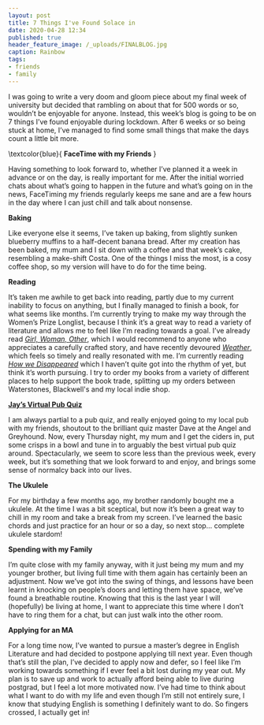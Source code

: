```yaml
---
layout: post
title: 7 Things I've Found Solace in
date: 2020-04-28 12:34
published: true
header_feature_image: /_uploads/FINALBLOG.jpg
caption: Rainbow
tags:  
- friends
- family
---
```

I was going to write a very doom and gloom piece about my final week of university but decided that rambling on about that for 500 words or so, wouldn’t be enjoyable for anyone. Instead, this week’s blog is going to be on 7 things I’ve found enjoyable during lockdown. After 6 weeks or so being stuck at home, I’ve managed to find some small things that make the days count a little bit more.

\textcolor{blue}{
**FaceTime with my Friends**
}

Having something to look forward to, whether I’ve planned it a week in advance or on the day, is really important for me. After the initial worried chats about what’s going to happen in the future and what’s going on in the news, FaceTiming my friends regularly keeps me sane and are a few hours in the day where I can just chill and talk about nonsense.

**Baking**

Like everyone else it seems, I’ve taken up baking, from slightly sunken blueberry muffins to a half-decent banana bread. After my creation has been baked, my mum and I sit down with a coffee and that week’s cake, resembling a make-shift Costa. One of the things I miss the most, is a cosy coffee shop, so my version will have to do for the time being.

**Reading**

It’s taken me awhile to get back into reading, partly due to my current inability to focus on anything, but I finally managed to finish a book, for what seems like months. I’m currently trying to make my way through the Women’s Prize Longlist, because I think it’s a great way to read a variety of literature and allows me to feel like I’m reading towards a goal. I’ve already read _[Girl, Woman, Other][d2c7661a]_, which I would recommend to anyone who appreciates a carefully crafted story, and have recently devoured _[Weather][c349e48e]_, which feels so timely and really resonated with me. I’m currently reading _[How we Disappeared][5b45d1d0]_ which I haven’t quite got into the rhythm of yet, but think it’s worth pursuing. I try to order my books from a variety of different places to help support the book trade, splitting up my orders between Waterstones, Blackwell's and my local indie shop.

  [d2c7661a]: https://www.waterstones.com/book/girl-woman-other/bernardine-evaristo/9780241984994 "Girl, Woman, Other: Waterstones"
  [c349e48e]: https://blackwells.co.uk/bookshop/product/Weather-by-Jenny-Offill-author/9781783784769 "Weather: Blackwells"
  [5b45d1d0]: https://blackwells.co.uk/bookshop/product/How-We-Disappeared-by-Jing-Jing-Lee-author/9781786074133 "How we Disappeared: Blackwells"

**[Jay’s Virtual Pub Quiz][bf758279]**

  [bf758279]: https://www.youtube.com/channel/UCLcSqjJWHJeDWD_SbdorBRw "Jay’s Virtual Pub Quiz"

I am always partial to a pub quiz, and really enjoyed going to my local pub with my friends, shoutout to the brilliant quiz master Dave at the Angel and Greyhound. Now, every Thursday night, my mum and I get the ciders in, put some crisps in a bowl and tune in to arguably the best virtual pub quiz around. Spectacularly, we seem to score less than the previous week, every week, but it’s something that we look forward to and enjoy, and brings some sense of normalcy back into our lives.

**The Ukulele**

For my birthday a few months ago, my brother randomly bought me a ukulele. At the time I was a bit sceptical, but now it’s been a great way to chill in my room and take a break from my screen. I’ve learned the basic chords and just practice for an hour or so a day, so next stop… complete ukulele stardom!

**Spending with my Family**

I’m quite close with my family anyway, with it just being my mum and my younger brother, but living full time with them again has certainly been an adjustment. Now we’ve got into the swing of things, and lessons have been learnt in knocking on people’s doors and letting them have space, we’ve found a breathable routine. Knowing that this is the last year I will (hopefully) be living at home, I want to appreciate this time where I don’t have to ring them for a chat, but can just walk into the other room.

**Applying for an MA**

For a long time now, I’ve wanted to pursue a master’s degree in English Literature and had decided to postpone applying till next year. Even though that’s still the plan, I’ve decided to apply now and defer, so I feel like I’m working towards something if I ever feel a bit lost during my year out. My plan is to save up and work to actually afford being able to live during postgrad, but I feel a lot more motivated now. I’ve had time to think about what I want to do with my life and even though I’m still not entirely sure, I know that studying English is something I definitely want to do. So fingers crossed, I actually get in!
